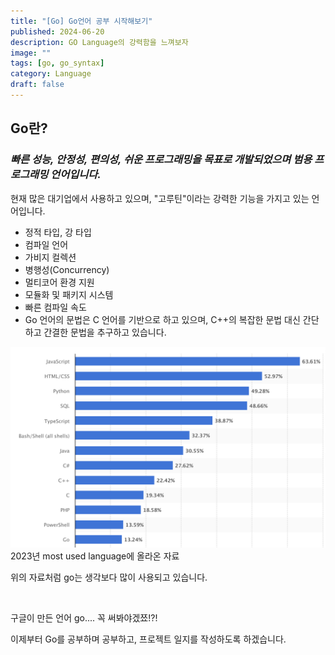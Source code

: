 ```yaml
---
title: "[Go] Go언어 공부 시작해보기"
published: 2024-06-20
description: GO Language의 강력함을 느껴보자
image: ""
tags: [go, go_syntax]
category: Language
draft: false
---
```


## Go란?

### *빠른 성능, 안정성, 편의성, 쉬운 프로그래밍을 목표로 개발되었으며 범용 프로그래밍 언어입니다.*

현재 많은 대기업에서 사용하고 있으며, "고루틴"이라는 강력한 기능을 가지고 있는 언어입니다.

* 정적 타입, 강 타입
* 컴파일 언어
* 가비지 컬렉션
* 병행성(Concurrency)
* 멀티코어 환경 지원
* 모듈화 및 패키지 시스템
* 빠른 컴파일 속도
* Go 언어의 문법은 C 언어를 기반으로 하고 있으며, C++의 복잡한 문법 대신 간단하고 간결한 문법을 추구하고 있습니다.

![go language chart](gochart.png)
2023년 most used language에 올라온 자료

위의 자료처럼 go는 생각보다 많이 사용되고 있습니다.

<br>

구글이 만든 언어 go.... 꼭 써봐야겠쬬!?! 

이제부터 Go를 공부하며 공부하고, 프로젝트 일지를 작성하도록 하겠습니다.

